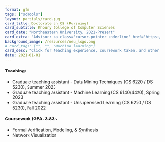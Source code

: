 ```yaml
---
format: gfm
tags: ["schools"]
layout: partials/card.pug
card_title: Doctorate in CS (Pursuing) 
card_subtitle: Khoury College of Computer Sciences
card_date: "Northeastern University, 2021-Present"
card_extra: "Advisor: <a class='cursor-pointer underline' href='https://www.joperea.com/' style='color: #0000EE;'>Jose Perea</a>"
background_image: /resources/neu_logo.png
# card_tags: ["", "", "Machine learning"]
card_desc: "Click for teaching experience, coursework taken, and other details..." 
date: 2021-01-01
---
```


<div class="flex items-center px-2 py-1 bg-gray-100">

<h4 class="font-bold">
Teaching:
</h4>

</div>

<div class="lisc-desc p-2 bg-white-100 text-sm space-y-2">

- Graduate teaching assistant - Data Mining Techniques (CS 6220 / DS
  5230), Summer 2023
- Graduate teaching assistant - Machine Learning (CS 6140/4420), Spring
  2023
- Graduate teaching assistant - Unsupervised Learning (CS 6220 / DS
  5230), Fall 2022

</div>

<div class="flex items-center px-2 py-1 bg-gray-100">

<h4 class="font-bold">
Coursework (GPA: 3.83):
</h4>

</div>

<div class="lisc-desc p-2 bg-white-100 text-sm space-y-2">

- Formal Verification, Modeling, & Synthesis
- Network Visualization

</div>

